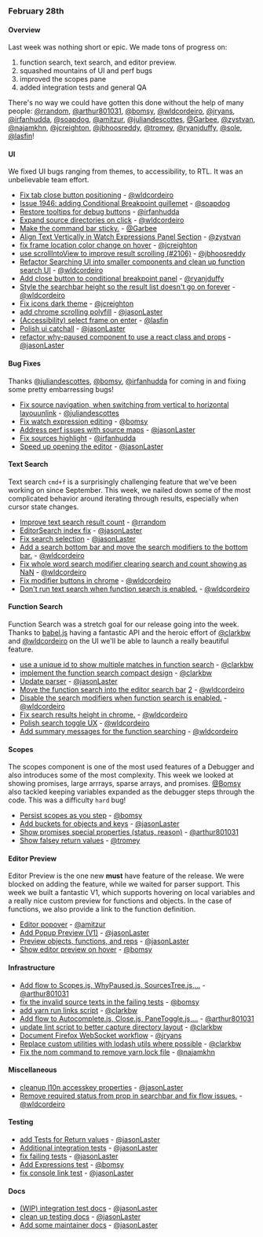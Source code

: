 ### February 28th

#### Overview

Last week  was nothing short or epic. We made tons of progress on:

1. function search, text search, and editor preview.
2. squashed mountains of UI and perf bugs
3. improved the scopes pane
4. added integration tests and general QA

There's no way we could have gotten this done without the help of many people: [@rrandom], [@arthur801031], [@bomsy], [@wldcordeiro], [@jryans], [@irfanhudda], [@soapdog], [@amitzur], [@juliandescottes], [@Garbee], [@zystvan], [@najamkhn], [@jcreighton], [@jbhoosreddy], [@tromey], [@ryanjduffy], [@sole], [@lasfin]!

#### UI

We fixed UI bugs ranging from themes, to accessibility, to RTL. It was an unbelievable team effort.

* [Fix tab close button positioning][pr-12] - [@wldcordeiro]
* [Issue 1946: adding Conditional Breakpoint guillemet][pr-19] - [@soapdog]
* [Restore tooltips for debug buttons][pr-20] - [@irfanhudda]
* [Expand source directories on click][pr-23] - [@wldcordeiro]
* [Make the command bar sticky.][pr-35] - [@Garbee]
* [Align Text Vertically in Watch Expressions Panel Section][pr-36] - [@zystvan]
* [fix frame location color change on hover][pr-43] - [@jcreighton]
* [use scrollIntoView to improve result scrolling (#2106)][pr-44] - [@jbhoosreddy]
* [Refactor Searching UI into smaller components and clean up function search UI][pr-45] - [@wldcordeiro]
* [Add close button to conditional breakpoint panel][pr-49] - [@ryanjduffy]
* [Style the searchbar height so the result list doesn't go on forever][pr-52] - [@wldcordeiro]
* [Fix icons dark theme][pr-54] - [@jcreighton]
* [add chrome scrolling polyfill][pr-59] - [@jasonLaster]
* [(Accessibility) select frame on enter][pr-66] - [@lasfin]
* [Polish ui catchall][pr-67] - [@jasonLaster]
* [refactor why-paused component to use a react class and props][pr-9] - [@jasonLaster]


#### Bug Fixes

Thanks [@juliandescottes], [@bomsy], [@irfanhudda] for coming in and fixing some pretty embarressing bugs!

* [Fix source navigation, when switching from vertical to horizontal layouunlink][pr-32] - [@juliandescottes]
* [Fix watch expression editing][pr-28] - [@bomsy]
* [Address perf issues with source maps][pr-42] - [@jasonLaster]
* [Fix sources highlight][pr-53] - [@irfanhudda]
* [Speed up opening the editor][pr-68] - [@jasonLaster]

#### Text Search

Text search `cmd+f` is a surprisingly challenging feature that we've been working on since September.
This week, we nailed down some of the most complicated behavior around iterating through results, especially when cursor state changes.

* [Improve text search result count][pr-0] - [@rrandom]
* [EditorSearch index fix][pr-11] - [@jasonLaster]
* [Fix search selection][pr-13] - [@jasonLaster]
* [Add a search bottom bar and move the search modifiers to the bottom bar.][pr-21] - [@wldcordeiro]
* [Fix whole word search modifier clearing search and count showing as NaN][pr-63] - [@wldcordeiro]
* [Fix modifier buttons in chrome][pr-64] - [@wldcordeiro]
* [Don't run text search when function search is enabled.][pr-69] - [@wldcordeiro]

#### Function Search

Function Search was a stretch goal for our release going into the week.
Thanks to [babel.js](https://babeljs.io/) having a fantastic API and the heroic effort of [@clarkbw] and [@wldcordeiro]
on the UI we'll be able to launch a really beautiful feature.

* [use a unique id to show multiple matches in function search][pr-2] - [@clarkbw]
* [implement the function search compact design][pr-5] - [@clarkbw]
* [Update parser][pr-24] - [@jasonLaster]
* [Move the function search into the editor search bar][pr-27] [2][pr-30]  - [@wldcordeiro]
* [Disable the search modifiers when function search is enabled.][pr-60] - [@wldcordeiro]
* [Fix search results height in chrome.][pr-65] - [@wldcordeiro]
* [Polish search toggle UX][pr-70] - [@wldcordeiro]
* [Add summary messages for the function searching][pr-71] - [@wldcordeiro]

#### Scopes

The scopes component is one of the most used features of a Debugger and also introduces some of the most complexity.
This week we looked at showing promises, large arrrays, sparse arrays, and promises.
[@Bomsy] also tackled keeping variables expanded as the debugger steps through the code. This was a difficulty `hard` bug!

* [Persist scopes as you step][pr-6] - [@bomsy]
* [Add buckets for objects and keys][pr-22] - [@jasonLaster]
* [Show promises special properties (status, reason)][pr-51] - [@arthur801031]
* [Show falsey return values][pr-58] - [@tromey]

#### Editor Preview

Editor Preview is the one new **must** have feature of the release.
We were blocked on adding the feature, while we waited for parser support. This week we built a fantastic V1, which supports hovering on local variables and a really nice custom preview for functions and objects. In the case of functions, we also provide a link to the function definition.

* [Editor popover][pr-29] - [@amitzur]
* [Add Popup Preview (V1)][pr-40] - [@jasonLaster]
* [Preview objects, functions, and reps][pr-57] - [@jasonLaster]
* [Show editor preview on hover][pr-61] - [@bomsy]


#### Infrastructure

* [Add flow to Scopes.js, WhyPaused.js, SourcesTree.js,...][pr-1] - [@arthur801031]
* [fix the invalid source texts in the failing tests][pr-4] - [@bomsy]
* [add yarn run links script][pr-8] - [@clarkbw]
* [Add flow to Autocomplete.js, Close.js, PaneToggle.js,...][pr-10] - [@arthur801031]
* [update lint script to better capture directory layout][pr-14] - [@clarkbw]
* [Document Firefox WebSocket workflow][pr-15] - [@jryans]
* [Replace custom utilities with lodash utils where possible][pr-25] - [@clarkbw]
* [Fix the nom command to remove yarn.lock file][pr-41] - [@najamkhn]

#### Miscellaneous

* [cleanup l10n accesskey properties][pr-55] - [@jasonLaster]
* [Remove required status from  prop in searchbar and fix flow issues.][pr-48] - [@wldcordeiro]

#### Testing

* [add Tests for Return values][pr-33] - [@jasonLaster]
* [Additional integration tests][pr-18] - [@jasonLaster]
* [fix failing tests][pr-3] - [@jasonLaster]
* [Add Expressions test][pr-37] - [@bomsy]
* [fix console link test][pr-38] - [@jasonLaster]

#### Docs

* [(WIP) integration test docs][pr-16] - [@jasonLaster]
* [clean up testing docs][pr-34] - [@jasonLaster]
* [Add some maintainer docs][pr-47] - [@jasonLaster]

[pr-0]:https://github.com/devtools-html/debugger.html/pull/2005
[pr-1]:https://github.com/devtools-html/debugger.html/pull/2048
[pr-2]:https://github.com/devtools-html/debugger.html/pull/2058
[pr-3]:https://github.com/devtools-html/debugger.html/pull/2061
[pr-4]:https://github.com/devtools-html/debugger.html/pull/2062
[pr-5]:https://github.com/devtools-html/debugger.html/pull/2047
[pr-6]:https://github.com/devtools-html/debugger.html/pull/2064
[pr-7]:https://github.com/devtools-html/debugger.html/pull/2074
[pr-8]:https://github.com/devtools-html/debugger.html/pull/2073
[pr-9]:https://github.com/devtools-html/debugger.html/pull/2071
[pr-10]:https://github.com/devtools-html/debugger.html/pull/2069
[pr-11]:https://github.com/devtools-html/debugger.html/pull/2067
[pr-12]:https://github.com/devtools-html/debugger.html/pull/2043
[pr-13]:https://github.com/devtools-html/debugger.html/pull/2068
[pr-14]:https://github.com/devtools-html/debugger.html/pull/2086
[pr-15]:https://github.com/devtools-html/debugger.html/pull/2111
[pr-16]:https://github.com/devtools-html/debugger.html/pull/2095
[pr-17]:https://github.com/devtools-html/debugger.html/pull/2110
[pr-18]:https://github.com/devtools-html/debugger.html/pull/2089
[pr-19]:https://github.com/devtools-html/debugger.html/pull/2088
[pr-20]:https://github.com/devtools-html/debugger.html/pull/2099
[pr-21]:https://github.com/devtools-html/debugger.html/pull/2119
[pr-22]:https://github.com/devtools-html/debugger.html/pull/2026
[pr-23]:https://github.com/devtools-html/debugger.html/pull/2087
[pr-24]:https://github.com/devtools-html/debugger.html/pull/2092
[pr-25]:https://github.com/devtools-html/debugger.html/pull/2114
[pr-26]:https://github.com/devtools-html/debugger.html/pull/2063
[pr-27]:https://github.com/devtools-html/debugger.html/pull/2121
[pr-28]:https://github.com/devtools-html/debugger.html/pull/2118
[pr-29]:https://github.com/devtools-html/debugger.html/pull/2090
[pr-30]:https://github.com/devtools-html/debugger.html/pull/2139
[pr-31]:https://github.com/devtools-html/debugger.html/pull/2138
[pr-32]:https://github.com/devtools-html/debugger.html/pull/2129
[pr-33]:https://github.com/devtools-html/debugger.html/pull/2133
[pr-34]:https://github.com/devtools-html/debugger.html/pull/2136
[pr-35]:https://github.com/devtools-html/debugger.html/pull/2128
[pr-36]:https://github.com/devtools-html/debugger.html/pull/2142
[pr-37]:https://github.com/devtools-html/debugger.html/pull/2145
[pr-38]:https://github.com/devtools-html/debugger.html/pull/2147
[pr-39]:https://github.com/devtools-html/debugger.html/pull/2168
[pr-40]:https://github.com/devtools-html/debugger.html/pull/2153
[pr-41]:https://github.com/devtools-html/debugger.html/pull/2152
[pr-42]:https://github.com/devtools-html/debugger.html/pull/2140
[pr-43]:https://github.com/devtools-html/debugger.html/pull/2155
[pr-44]:https://github.com/devtools-html/debugger.html/pull/2166
[pr-45]:https://github.com/devtools-html/debugger.html/pull/2150
[pr-46]:https://github.com/devtools-html/debugger.html/pull/2183
[pr-47]:https://github.com/devtools-html/debugger.html/pull/2181
[pr-48]:https://github.com/devtools-html/debugger.html/pull/2188
[pr-49]:https://github.com/devtools-html/debugger.html/pull/2179
[pr-50]:https://github.com/devtools-html/debugger.html/pull/2189
[pr-51]:https://github.com/devtools-html/debugger.html/pull/2146
[pr-52]:https://github.com/devtools-html/debugger.html/pull/2170
[pr-53]:https://github.com/devtools-html/debugger.html/pull/2176
[pr-54]:https://github.com/devtools-html/debugger.html/pull/2174
[pr-55]:https://github.com/devtools-html/debugger.html/pull/2162
[pr-56]:https://github.com/devtools-html/debugger.html/pull/2212
[pr-57]:https://github.com/devtools-html/debugger.html/pull/2187
[pr-58]:https://github.com/devtools-html/debugger.html/pull/2216
[pr-59]:https://github.com/devtools-html/debugger.html/pull/2202
[pr-60]:https://github.com/devtools-html/debugger.html/pull/2198
[pr-61]:https://github.com/devtools-html/debugger.html/pull/2191
[pr-62]:https://github.com/devtools-html/debugger.html/pull/2201
[pr-63]:https://github.com/devtools-html/debugger.html/pull/2200
[pr-64]:https://github.com/devtools-html/debugger.html/pull/2197
[pr-65]:https://github.com/devtools-html/debugger.html/pull/2210
[pr-66]:https://github.com/devtools-html/debugger.html/pull/2182
[pr-67]:https://github.com/devtools-html/debugger.html/pull/2209
[pr-68]:https://github.com/devtools-html/debugger.html/pull/2190
[pr-69]:https://github.com/devtools-html/debugger.html/pull/2192
[pr-70]:https://github.com/devtools-html/debugger.html/pull/2211
[pr-71]:https://github.com/devtools-html/debugger.html/pull/2194
[@rrandom]:http://github.com/rrandom
[@arthur801031]:http://github.com/arthur801031
[@clarkbw]:http://github.com/clarkbw
[@jasonLaster]:http://github.com/jasonLaster
[@bomsy]:http://github.com/bomsy
[@wldcordeiro]:http://github.com/wldcordeiro
[@jryans]:http://github.com/jryans
[@irfanhudda]:http://github.com/irfanhudda
[@soapdog]:http://github.com/soapdog
[@amitzur]:http://github.com/amitzur
[@juliandescottes]:http://github.com/juliandescottes
[@Garbee]:http://github.com/Garbee
[@zystvan]:http://github.com/zystvan
[@najamkhn]:http://github.com/najamkhn
[@jcreighton]:http://github.com/jcreighton
[@jbhoosreddy]:http://github.com/jbhoosreddy
[@tromey]:http://github.com/tromey
[@ryanjduffy]:http://github.com/ryanjduffy
[@sole]:http://github.com/sole
[@lasfin]:http://github.com/lasfin
